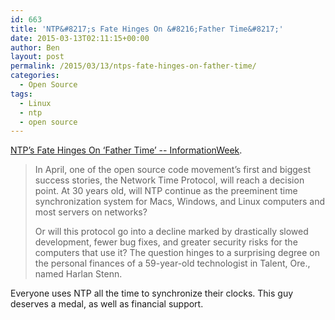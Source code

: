 ```yaml
---
id: 663
title: 'NTP&#8217;s Fate Hinges On &#8216;Father Time&#8217;'
date: 2015-03-13T02:11:15+00:00
author: Ben
layout: post
permalink: /2015/03/13/ntps-fate-hinges-on-father-time/
categories:
  - Open Source
tags:
  - Linux
  - ntp
  - open source
---
```

[NTP&#8217;s Fate Hinges On &#8216;Father Time&#8217; -- InformationWeek](http://www.informationweek.com/it-life/ntps-fate-hinges-on-father-time/d/d-id/1319432?page_number=1).

> In April, one of the open source code movement&#8217;s first and biggest success stories, the Network Time Protocol, will reach a decision point. At 30 years old, will NTP continue as the preeminent time synchronization system for Macs, Windows, and Linux computers and most servers on networks?
> 
> Or will this protocol go into a decline marked by drastically slowed development, fewer bug fixes, and greater security risks for the computers that use it? The question hinges to a surprising degree on the personal finances of a 59-year-old technologist in Talent, Ore., named Harlan Stenn.

Everyone uses NTP all the time to synchronize their clocks. This guy deserves a medal, as well as financial support.